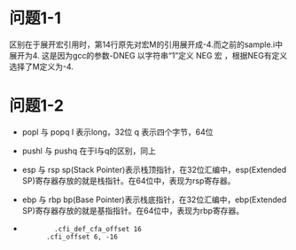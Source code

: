# 问题1-1
区别在于展开宏引用时，第14行原先对宏M的引用展开成-4.而之前的sample.i中展开为4.
这是因为gcc的参数-DNEG 以字符串“1”定义 NEG 宏 ，根据NEG有定义选择了M定义为-4.

# 问题1-2
- popl 与 popq 
  l 表示long，32位
  q 表示四个字节，64位

- pushl 与 pushq
  在于l与q的区别，同上

- esp 与 rsp
  sp(Stack Pointer)表示栈顶指针，在32位汇编中，esp(Extended SP)寄存器存放的就是栈指针。在64位中，表现为rsp寄存器。

- ebp 与 rbp
  bp(Base Pointer)表示栈底指针，在32位汇编中，ebp(Extended SP)寄存器存放的就是基指指针。在64位中，表现为rbp寄存器。

-             .cfi_def_cfa_offset 16
            .cfi_offset 6, -16
